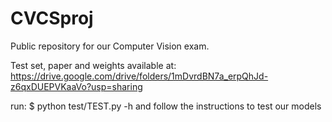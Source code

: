 # CVCSproj
Public repository for our Computer Vision exam.

Test set, paper and weights available at: https://drive.google.com/drive/folders/1mDvrdBN7a_erpQhJd-z6qxDUEPVKaaVo?usp=sharing

run:
$ python test/TEST.py -h 
and follow the instructions to test our models
